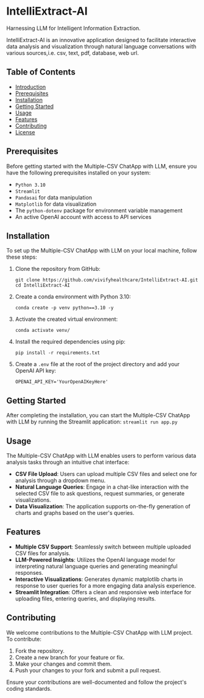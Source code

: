 # IntelliExtract-AI

Harnessing LLM for Intelligent Information Extraction.

IntelliExtract-AI is an innovative application designed to facilitate interactive data analysis and visualization through natural language conversations with various sources,i.e. csv, text, pdf, database, web url. 

## Table of Contents

- [Introduction](#multiple-csv-chatapp-with-llm)
- [Prerequisites](#prerequisites)
- [Installation](#installation)
- [Getting Started](#getting-started)
- [Usage](#usage)
- [Features](#features)
- [Contributing](#contributing)
- [License](#license)

## Prerequisites

Before getting started with the Multiple-CSV ChatApp with LLM, ensure you have the following prerequisites installed on your system:

- `Python 3.10`
- `Streamlit`
- `Pandasai` for data manipulation
- `Matplotlib` for data visualization
- The `python-dotenv` package for environment variable management
- An active OpenAI account with access to API services

## Installation

To set up the Multiple-CSV ChatApp with LLM on your local machine, follow these steps:

1. Clone the repository from GitHub:

    ```
    git clone https://github.com/vivifyhealthcare/IntelliExtract-AI.git
    cd IntelliExtract-AI
    ```

2. Create a conda environment with Python 3.10:

    ```
    conda create -p venv python==3.10 -y
    ```

3. Activate the created virtual environment:

    ```
    conda activate venv/
    ```

4. Install the required dependencies using pip:

    ```
    pip install -r requirements.txt
    ```

5. Create a `.env` file at the root of the project directory and add your OpenAI API key:

    ```
    OPENAI_API_KEY='YourOpenAIKeyHere'
    ```

## Getting Started

After completing the installation, you can start the Multiple-CSV ChatApp with LLM by running the Streamlit application:
    ```
    streamlit run app.py
    ```

## Usage

The Multiple-CSV ChatApp with LLM enables users to perform various data analysis tasks through an intuitive chat interface:

- **CSV File Upload**: Users can upload multiple CSV files and select one for analysis through a dropdown menu.
- **Natural Language Queries**: Engage in a chat-like interaction with the selected CSV file to ask questions, request summaries, or generate visualizations.
- **Data Visualization**: The application supports on-the-fly generation of charts and graphs based on the user's queries.

## Features

- **Multiple CSV Support**: Seamlessly switch between multiple uploaded CSV files for analysis.
- **LLM-Powered Insights**: Utilizes the OpenAI language model for interpreting natural language queries and generating meaningful responses.
- **Interactive Visualizations**: Generates dynamic matplotlib charts in response to user queries for a more engaging data analysis experience.
- **Streamlit Integration**: Offers a clean and responsive web interface for uploading files, entering queries, and displaying results.

## Contributing

We welcome contributions to the Multiple-CSV ChatApp with LLM project. To contribute:

1. Fork the repository.
2. Create a new branch for your feature or fix.
3. Make your changes and commit them.
4. Push your changes to your fork and submit a pull request.

Ensure your contributions are well-documented and follow the project's coding standards.
